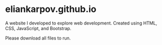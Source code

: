 # eliankarpov.github.io

A website I developed to explore web development. Created using HTML, CSS, JavaScript, and Bootstrap. 


Please download all files to run.
